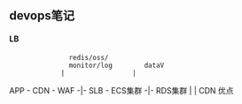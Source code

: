 ## devops笔记

#### LB

                   redis/oss/
                   monitor/log        dataV
                 |                 |
APP - CDN - WAF -|- SLB - ECS集群 -|- RDS集群
                 |                 |
CDN 优点


